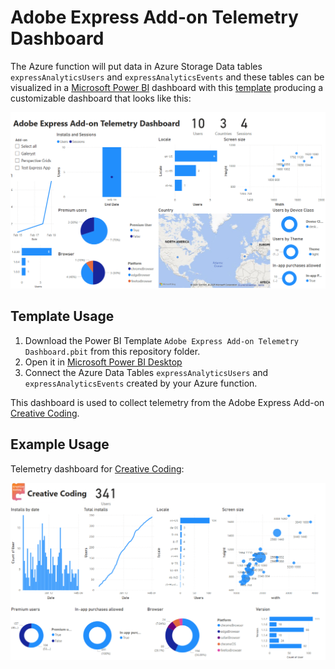 # Adobe Express Add-on Telemetry Dashboard

The Azure function will put data in Azure Storage Data tables `expressAnalyticsUsers` and `expressAnalyticsEvents` and these tables can be visualized in a [Microsoft Power BI](https://www.microsoft.com/en-us/power-platform/products/power-bi) dashboard with this [template](dashboard/Adobe%20Express%20Add-on%20Telemetry%20Dashboard.pbit) producing a customizable dashboard that looks like this:


![Adobe Express Add-on Telemetry Dashboard](dashboard.png)

## Template Usage

1. Download the Power BI Template `Adobe Express Add-on Telemetry Dashboard.pbit` from this repository folder.
2. Open it in [Microsoft Power BI Desktop](https://www.microsoft.com/en-us/power-platform/products/power-bi)
3. Connect the Azure Data Tables  `expressAnalyticsUsers` and `expressAnalyticsEvents` created by your Azure function.

This dashboard is used to collect telemetry from the Adobe Express Add-on [Creative Coding](https://adobesparkpost.app.link/TR9Mb7TXFLb?addOnId=w2ji95k72).

## Example Usage

Telemetry dashboard for [Creative Coding](https://adobesparkpost.app.link/TR9Mb7TXFLb?addOnId=w2ji95k72):

![Creative Coding Telemetry Dashboard](creative-coding-dashboard.png)
